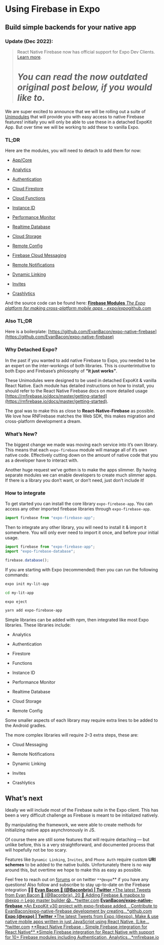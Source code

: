 # Using Firebase in Expo

## Build simple backends for your native app

### **Update (Dec 2022):**

> React Native Firebase now has official support for Expo Dev Clients. [Learn more](https://rnfirebase.io/#expo).
>
> # _You can read the now outdated original post below, if you would like to._

We are super excited to announce that we will be rolling out a suite of [Unimodules](https://www.youtube.com/watch?v=-9CJZRv7uOY) that will provide you with easy access to native Firebase features! initially you will only be able to use these in a detached ExpoKit App. But over time we will be working to add these to vanilla Expo.

### TL;DR

Here are the modules, you will need to detach to add them for now:

- [App/Core](https://www.npmjs.com/package/expo-firebase-app)

- [Analytics](https://www.npmjs.com/package/expo-firebase-analytics)

- [Authentication](https://www.npmjs.com/package/expo-firebase-auth)

- [Cloud Firestore](https://www.npmjs.com/package/expo-firebase-firestore)

- [Cloud Functions](https://www.npmjs.com/package/expo-firebase-functions)

- [Instance ID](https://www.npmjs.com/package/expo-firebase-instance-id)

- [Performance Monitor](https://www.npmjs.com/package/expo-firebase-performance)

- [Realtime Database](https://www.npmjs.com/package/expo-firebase-database)

- [Cloud Storage](https://www.npmjs.com/package/expo-firebase-storage)

- [Remote Config](https://www.npmjs.com/package/expo-firebase-remote-config)

- [Firebase Cloud Messaging](https://www.npmjs.com/package/expo-firebase-messaging)

- [Remote Notifications](https://www.npmjs.com/package/expo-firebase-notifications)

- [Dynamic Linking](https://www.npmjs.com/package/expo-firebase-links)

- [Invites](https://www.npmjs.com/package/expo-firebase-invites)

- [Crashlytics](https://www.npmjs.com/package/expo-firebase-crashlytics)

And the source code can be found here:
[**Firebase Modules**
*The Expo platform for making cross-platform mobile apps - expo/expo*github.com](https://github.com/expo/expo/tree/master/modules)

### Also TL;DR

Here is a boilerplate: [https://github.com/EvanBacon/expo-native-firebase](https://github.com/EvanBacon/expo-native-firebase)

### Why Detached Expo?

In the past if you wanted to add native Firebase to Expo, you needed to be an expert on the inter-workings of both libraries. This is counterintuitive to both Expo and Firebase’s philosophy of **“it just works”**.

These Unimodules were designed to be used in detached ExpoKit & vanilla React Native. Each module has detailed instructions on how to install, you should refer to the React Native Firebase docs on more detailed usage [https://rnfirebase.io/docs/master/getting-started](https://rnfirebase.io/docs/master/getting-started).

The goal was to make this as close to **React-Native-Firebase** as possible. We love how RNFirebase matches the Web SDK, this makes migration and cross-platform development a dream.

### What’s New?

The biggest change we made was moving each service into it’s own library. This means that each `expo-firebase` module will manage all of it’s own native code. Effectively cutting down on the amount of native code that you as a developer have to interact with.

Another huge request we’ve gotten is to make the apps slimmer. By having separate modules we can enable developers to create much slimmer apps. If there is a library you don’t want, or don’t need, just don’t include it!

### How to integrate

To get started you can install the core library `expo-firebase-app`. You can access any other imported firebase libraries through `expo-firebase-app`.

```js
import firebase from "expo-firebase-app";
```

Then to integrate any other library, you will need to install it & import it somewhere. You will only ever need to import it once, and before your initial usage.

```js
import firebase from "expo-firebase-app";
import "expo-firebase-database";

firebase.database();
```

If you are starting with Expo (recommended) then you can run the following commands:

```sh
expo init my-lit-app

cd my-lit-app

expo eject

yarn add expo-firebase-app
```

Simple libraries can be added with npm, then integrated like most Expo libraries. These libraries include:

- Analytics

- Authentication

- Firestore

- Functions

- Instance ID

- Performance Monitor

- Realtime Database

- Cloud Storage

- Remote Config

Some smaller aspects of each library may require extra lines to be added to the Android gradles.

The more complex libraries will require 2–3 extra steps, these are:

- Cloud Messaging

- Remote Notifications

- Dynamic Linking

- Invites

- Crashlytics

## What’s next

Ideally we will include most of the Firebase suite in the Expo client. This has been a very difficult challenge as Firebase is meant to be initialized natively.

By manipulating the framework, we were able to create methods for initializing native apps asynchronously in JS.

Of course there are still some features that will require detaching — but unlike before, this is a very straightforward, and documented process that will hopefully not be too scary.

Features like `Dynamic Linking`, `Invites`, and `Phone Auth` require custom **URI schemes** to be added to the native builds. Unfortunately there is no way around this, but overtime we hope to make this as easy as possible.

Feel free to reach out on [forums](http://forums.expo.io) or on twitter `**@expo`** if you have any questions! Also follow and subscribe to stay up-to-date on the Firebase integration 💙🔥
[**Evan Bacon 🥓 (@Baconbrix) | Twitter**
*The latest Tweets from Evan Bacon 🥓 (@Baconbrix). 20 💙 Adding Firebase & mapbox to @expo 🔥 Lego master builder 😱…*twitter.com](https://twitter.com/baconbrix)
[**EvanBacon/expo-native-firebase**
*An ExpoKit v30 project with expo-firebase added. . Contribute to EvanBacon/expo-native-firebase development by creating…*github.com](https://github.com/EvanBacon/expo-native-firebase)
[**Expo (@expo) | Twitter**
*The latest Tweets from Expo (@expo). Make & use native mobile apps written in just JavaScript using React Native. (Like…*twitter.com](https://twitter.com/expo)
[**React Native Firebase - Simple Firebase integration for React Native\*\*
*Simple Firebase integration for React Native with support for 10+ Firebase modules including Authentication, Analytics…*rnfirebase.io](https://rnfirebase.io/docs/master/getting-started)
